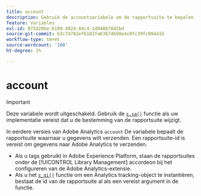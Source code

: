 ```yaml
---
title: account
description: Gebruik de accountvariabele om de rapportsuite te bepalen waarnaar gegevens worden verzonden.
feature: Variables
exl-id: 075d20be-6109-4024-84c4-1d048678d2bd
source-git-commit: b3c74782ef6183fa63674b98e4c0fc39fc09441b
workflow-type: tm+mt
source-wordcount: '108'
ht-degree: 1%

---
```


# account

>[!IMPORTANT]
>
>Deze variabele wordt uitgeschakeld. Gebruik de [`s.sa()`](../functions/sa-method.md) functie als uw implementatie vereist dat u de bestemming van de rapportsuite wijzigt.

In eerdere versies van Adobe Analytics `account` De variabele bepaalt de rapportsuite waarnaar u gegevens wilt verzenden. Een rapportsuite-id is vereist om gegevens naar Adobe Analytics te verzenden.

* Als u tags gebruikt in Adobe Experience Platform, staan de rapportsuites onder de [!UICONTROL Library Management] accordeon bij het configureren van de Adobe Analytics-extensie.
* Als u het [`s_gi()`](../functions/s-gi.md) functie om een Analytics tracking-object te instantiëren, bestaat de id van de rapportsuite al als een vereist argument in de functie.
